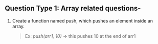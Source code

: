## Question Type 1: Array related questions-
1. Create a function named push, which pushes an element inside an array.
   > Ex: *push(arr1, 10)* => this pushes 10 at the end of arr1
